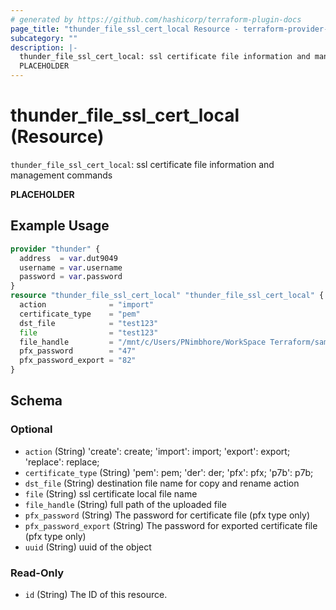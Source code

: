 ```yaml
---
# generated by https://github.com/hashicorp/terraform-plugin-docs
page_title: "thunder_file_ssl_cert_local Resource - terraform-provider-thunder"
subcategory: ""
description: |-
  thunder_file_ssl_cert_local: ssl certificate file information and management commands
  PLACEHOLDER
---
```


# thunder_file_ssl_cert_local (Resource)

`thunder_file_ssl_cert_local`: ssl certificate file information and management commands

__PLACEHOLDER__

## Example Usage

```terraform
provider "thunder" {
  address  = var.dut9049
  username = var.username
  password = var.password
}
resource "thunder_file_ssl_cert_local" "thunder_file_ssl_cert_local" {
  action              = "import"
  certificate_type    = "pem"
  dst_file            = "test123"
  file                = "test123"
  file_handle         = "/mnt/c/Users/PNimbhore/WorkSpace Terraform/sample-certificates/test123.pem"
  pfx_password        = "47"
  pfx_password_export = "82"
}
```

<!-- schema generated by tfplugindocs -->
## Schema

### Optional

- `action` (String) 'create': create; 'import': import; 'export': export; 'replace': replace;
- `certificate_type` (String) 'pem': pem; 'der': der; 'pfx': pfx; 'p7b': p7b;
- `dst_file` (String) destination file name for copy and rename action
- `file` (String) ssl certificate local file name
- `file_handle` (String) full path of the uploaded file
- `pfx_password` (String) The password for certificate file (pfx type only)
- `pfx_password_export` (String) The password for exported certificate file (pfx type only)
- `uuid` (String) uuid of the object

### Read-Only

- `id` (String) The ID of this resource.


